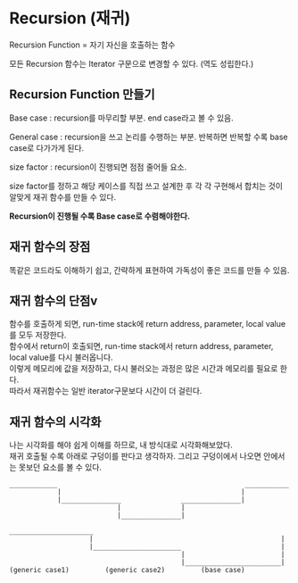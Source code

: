 # Recursion (재귀)

Recursion Function = 자기 자신을 호출하는 함수

모든 Recursion 함수는 Iterator 구문으로 변경할 수 있다. (역도 성립한다.)

## Recursion Function 만들기
Base case : recursion를 마무리할 부분. end case라고 볼 수 있음.

General case : recursion을 쓰고 논리를 수행하는 부분. 반복하면 반복할 수록 base case로 다가가게 된다.

size factor : recursion이 진행되면 점점 줄어들 요소.

size factor를 정하고 해당 케이스를 직접 쓰고 설계한 후 각 각 구현해서 합치는 것이 알맞게 재귀 함수를 만들 수 있다.

<strong> Recursion이 진행될 수록 Base case로 수렴해야한다. </strong>

## 재귀 함수의 장점

똑같은 코드라도 이해하기 쉽고, 간략하게 표현하여 가독성이 좋은 코드를 만들 수 있음.

## 재귀 함수의 단점v

함수를 호출하게 되면, run-time stack에 return address, parameter, local value를 모두 저장한다.<br>
함수에서 return이 호출되면, run-time stack에서 return address, parameter, local value를 다시 불러옵니다. <br>
이렇게 메모리에 값을 저장하고, 다시 불러오는 과정은 많은 시간과 메모리를 필요로 한다. <br>
따라서 재귀함수는 일반 iterator구문보다 시간이 더 걸린다.

## 재귀 함수의 시각화

나는 시각화를 해야 쉽게 이해를 하므로, 내 방식대로 시각화해보았다.<br>
재귀 호출될 수록 아래로 구덩이를 판다고 생각하자. 그리고 구덩이에서 나오면 안에서는 못보던 요소를 볼 수 있다. 
```
____________                                               ___________ 
            |                                             |
            |_______________               _______________|
                           |               |
                           |_______________|   
```


```
_____________________                                  
                    |                                               |
                    |______________________                         |
                                           |                        |
                                           |________________________|   
(generic case1)         (generic case2)         (base case)                                                 
```

